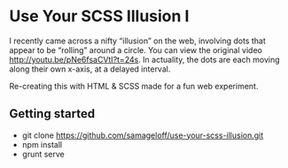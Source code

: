 # Use Your SCSS Illusion I

I recently came across a nifty “illusion” on the web, involving dots that appear to be “rolling” around a circle. You can view the original video http://youtu.be/pNe6fsaCVtI?t=24s. In actuality, the dots are each moving along their own x-axis, at a delayed interval.

Re-creating this with HTML & SCSS made for a fun web experiment.


## Getting started

* git clone https://github.com/samageloff/use-your-scss-illusion.git
* npm install
* grunt serve
